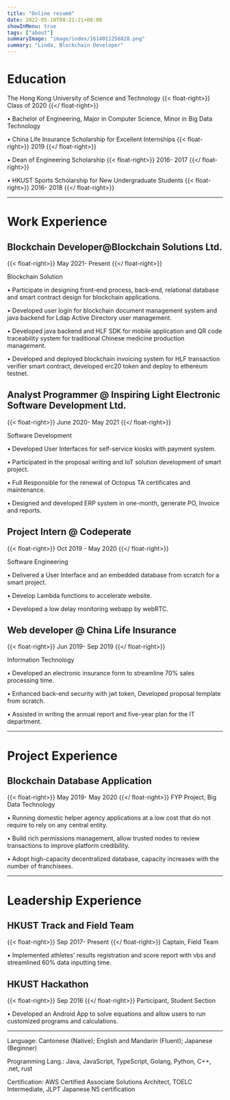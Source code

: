 ```yaml
---
title: "Online resumé"
date: 2022-05-18T09:21:21+08:00
showInMenu: true
tags: ["about"]
summaryImage: "image/index/1614011256828.png"
summary: "Linda, Blockchain Developer"
---
```

# Education

The Hong Kong University of Science and Technology
{{< float-right>}}
Class of 2020
{{</ float-right>}}

• Bachelor of Engineering, Major in Computer Science, Minor in Big Data Technology

• China Life Insurance Scholarship for Excellent Internships
{{< float-right>}}
2019
{{</ float-right>}}

• Dean of Engineering Scholarship
{{< float-right>}}
2016- 2017
{{</ float-right>}}

• HKUST Sports Scholarship for New Undergraduate Students
{{< float-right>}}
2016- 2018
{{</ float-right>}}

---

# Work Experience

## Blockchain Developer@Blockchain Solutions Ltd.

{{< float-right>}}
May 2021- Present
{{</ float-right>}}

Blockchain Solution

• Participate in designing front-end process, back-end, relational database and smart contract design for blockchain applications.

• Developed user login for blockchain document management system and java backend for Ldap Active Directory user management.

• Developed java backend and HLF SDK for mobile application and QR code traceability system for traditional Chinese medicine production management.

• Developed and deployed blockchain invoicing system for HLF transaction verifier smart contract, developed erc20 token and deploy to ethereum testnet.

## Analyst Programmer @ Inspiring Light Electronic Software Development Ltd.

{{< float-right>}}
June 2020- May 2021
{{</ float-right>}}

Software Development

• Developed User Interfaces for self-service kiosks with payment system.

• Participated in the proposal writing and IoT solution development of smart project.

• Full Responsible for the renewal of Octopus TA certificates and maintenance.

• Designed and developed ERP system in one-month, generate PO, Invoice and reports.

## Project Intern @ Codeperate

{{< float-right>}}
Oct 2019 - May 2020
{{</ float-right>}}

Software Engineering

• Delivered a User Interface and an embedded database from scratch for a smart project.

• Develop Lambda functions to accelerate website.

• Developed a low delay monitoring webapp by webRTC.

## Web developer @ China Life Insurance

{{< float-right>}}
Jun 2019- Sep 2019
{{</ float-right>}}

Information Technology

• Developed an electronic insurance form to streamline 70% sales processing time.

• Enhanced back-end security with jwt token, Developed proposal template from scratch.

• Assisted in writing the annual report and five-year plan for the IT department.

---

# Project Experience

## Blockchain Database Application

{{< float-right>}}
May 2019- May 2020
{{</ float-right>}}
FYP Project, Big Data Technology

• Running domestic helper agency applications at a low cost that do not require to rely on any central entity.

• Build rich permissions management, allow trusted nodes to review transactions to improve platform credibility.

• Adopt high-capacity decentralized database, capacity increases with the number of franchisees.

---

# Leadership Experience

## HKUST Track and Field Team

{{< float-right>}}
Sep 2017- Present
{{</ float-right>}}
Captain, Field Team

• Implemented athletes' results registration and score report with vbs and streamlined 60% data inputting time.

## HKUST Hackathon

{{< float-right>}}
Sep 2016
{{</ float-right>}}
Participant, Student Section

• Developed an Android App to solve equations and allow users to run customized programs and calculations.

---

Language: Cantonese (Native); English and Mandarin (Fluent); Japanese (Beginner)

Programming Lang.: Java, JavaScript, TypeScript, Golang, Python, C++, .net, rust

Certification: AWS Certified Associate Solutions Architect, TOELC Intermediate, JLPT Japanese N5 certification
